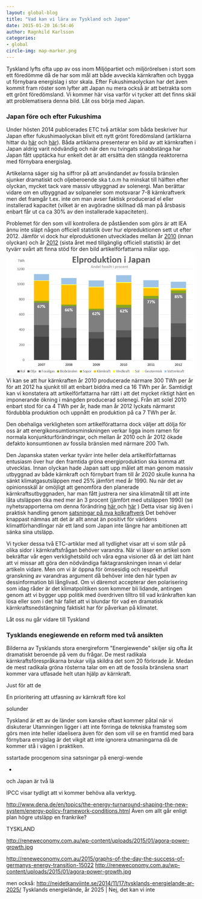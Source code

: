 ```yaml
---
layout: global-blog
title: "Vad kan vi lära av Tyskland och Japan"
date: 2015-01-20 16:54:46
author: Ragnhild Karlsson
categories:
- global
circle-img: map-marker.png
---
```


Tyskland lyfts ofta upp av oss inom Miljöpartiet och miljörörelsen i stort som ett föredömme då de har som mål att både avveckla kärnkraften och bygga ut förnybara energislag i stor skala. Efter Fukushimaolyckan har det även kommit fram röster som lyfter att Japan nu mera också är att betrakta som ett grönt föredömsland. Vi kommer här visa varför vi tycker att det finns skäl att problematisera denna bild. Låt oss börja med Japan.

<h3>Japan före och efter Fukushima</h3>
Under hösten 2014 publicerades ETC två artiklar som båda beskriver hur Japan efter fukushimaolyckan blivit ett nytt grönt föredömsland (artiklarna hittar du <a href="http://www.etc.se/klimat/efter-fukushima-nu-ar-japan-ett-gront-foredome
">här</a> och <a href="http://www.etc.se/klimat/en-ljus-framtid-utan-karnkraft">här</a>). Båda artiklarna presenterar en bild av att kärnkraften i Japan aldrig varit nödvändig och när den nu tvingats snabbstänga har Japan fått upptäcka hur enkelt det är att ersätta den stängda reaktorerna med förnybara energislag. 

Artikelarna säger sig ha siffror på att användandet av fossila bränslen sjunker dramatiskt  och oljeberoende ska t.o.m ha minskat till hälften efter olyckan, mycket tack vare massiv utbyggnad av solenergi. Man berättar vidare om en utbyggnad av solpaneler som motsvarar 7-8 kärnkraftverk men det framgår t.ex. inte om man avser faktisk producerad el eller installerad kapacitet (vilket är en avgöradne skillnad då man på årsbasis enbart får ut ca ca 30% av den installerade kapaciteten).

Problemet för den som vill kontrollera de påståenden som görs är att IEA ännu inte släpt någon officiell statistik över hur elpreduktionen sett ut efter 2012. Jämför vi dock hur elproduktionen utvecklades mellan år <a href="http://www.iea.org/statistics/statisticssearch/report/?country=JAPAN&product=electricityandheat&year=2010">2010</a> (innan olyckan) och år <a href="http://www.iea.org/statistics/statisticssearch/report/?country=JAPAN&product=electricityandheat&year=2012">2012</a> (sista året med tillgänglig officiell statistik) är det tyvärr svårt att finna stöd för den bild artikelförfattarna målar upp. 
<img class="img-responsive blog-img" src= "/assets/img/global/japans-elproduktion.jpg">
Vi kan se att hur kärnkraften år 2010 producerade närmare 300 TWh per år för att 2012 ha sjunkit till att enbart biddra med ca 16 TWh per år. Samtidigt kan vi konstatera att artikelförfattarna har rätt i att det mycket riktigt hänt en imponerande ökning i mängden producerad solenegi. Från att solel 2010 enbart stod för ca 4 TWh per år, hade man år 2012 lyckats närmarst fördubbla produktion och uppnått en produktion på ca 7 TWh per år. 

Den obehaliga verkligheten som artikelförattarna dock väljer att dölja för oss är att energikonsumtionsminskningen verkar ligga inom ramen för normala konjunkturförändringar, och mellan år 2010 och år 2012 ökade defakto konsumtionen av fossila bränslen med närmare 200 Twh.

Den Japanska staten verkar tyvärr inte heller dela artikelförfattarnas entusiasm över hur den framtida gröna energiproduktion ska komma att utvecklas. Innan olyckan hade Japan satt upp målet att man genom massiv utbyggnad av både kärnkraft och förnybart fram till år 2020 skulle kunna ha sänkt klimatgasutsläppen med 25% jämfört med år 1990. Nu när det av opinionsskäl är omöjligt att genomföra den planerade kärnkraftsutbyggnaden, har man fått justrera ner sina klimatmål till att inte låta utsläppen öka med mer än 3 procent (jämfört med utsläppen 1990) (se nyhetsrapporterna om denna förändring <a href="http://www.japantimes.co.jp/news/2013/11/16/national/politics-diplomacy/new-emissions-goal-derided-as-bad-joke-at-u-n-climate-summit/#.VL5sLDU2xC1">här </a> och <a href="http://www.reuters.com/article/2013/11/15/us-climate-japan-idUSBRE9AE00P20131115">här</a> )
Detta visar sig även i praktisk handling genom <a href="http://www.wsj.com/articles/japan-continues-to-re-embrace-coal-1426162227">satsningar på nya kolkraftverk</a>
Det behöver knappast nämnas att det är allt annat än positivt för världens klimatförhandlingar när ett land som Japan inte längre har ambitionen att sänka sina utsläpp.

Vi tycker dessa två ETC-artiklar med all tydlighet visar att vi som står på olika sidor i kärnkraftsfrågan behöver varandra. När vi läser en artikel som bekräftar vår egen verklighetsbild och våra egna visioner då är det lätt hänt att vi missar att göra den nödvändiga faktagranskningen innan vi delar artikeln vidare. Men om vi är öppna för ömsesidig och respektfull granskning av varandras argument då behöver inte den här typen av dessinformation bli långlivad. Om vi däremot accepterar den polarisering som idag råder är det klimatpolitiken som kommer bli lidande, antingen genom att vi bygger upp politik med överdriven tilltro till vad kränkraften kan lösa eller som i det här fallet att vi blundar för vad en dramatisk kärnkraftsnedstängning faktiskt har för påverkan på klimatet.

Låt oss nu går vidare till Tyskland

<h3>Tysklands enegiewende en reform med två ansikten</h3>

Bilderna av Tysklands stora energireform "Energiewende" skiljer sig ofta åt dramatiskt beroende på vem du frågar.
De mest radikala kärnkraftsförespråkarna brukar vilja skildra det som 20 förlorade år. Medan de mest radikala gröna rösterna talar om en att de fossila bränslena snart kommer vara utfasade helt utan hjälp av kärnkraft.


Just för att de 


En prioritering att utfasning av kärnkraft före kol

solunder 

Tyskland är ett av de länder som kanske oftast kommer påtal när vi diskuterar 
Utamningen ligger i att inte förringa de tekniska framsteg som görs men inte heller idaelisera 
även för den som vill se en framtid med bara förnybara enrgislag är det vikgit att inte ignorera utmaningarna då de kommer stå i vägen i praktiken.
 

 sstartade procgenom sina satsningar på energi-wende 

*
och Japan är två lä

IPCC visar tydligt att vi kommer behöva alla verktyg.


http://www.dena.de/en/topics/the-energy-turnaround-shaping-the-new-system/energy-policy-framework-conditions.html
Även om allt går enligt plan högre utsläpp en frankrike?

TYSKLAND

http://reneweconomy.com.au/wp-content/uploads/2015/01/agora-power-growth.jpg

http://reneweconomy.com.au/2015/graphs-of-the-day-the-success-of-germanys-energy-transition-15022
http://reneweconomy.com.au/wp-content/uploads/2015/01/agora-power-growth.jpg


men också: http://nejdetkanviinte.se/2014/11/17/tysklands-energielande-ar-2025/
Tysklands energielände, år 2025 | Nej, det kan vi inte